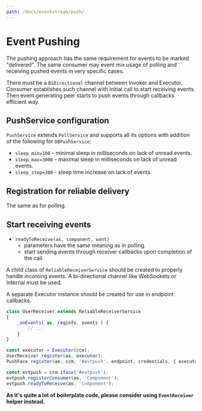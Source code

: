 ```yaml
---
path: /docs/eventstream/push/
---
```


# Event Pushing

The pushing approach has the same requirement for events to be marked "delivered".
The same consumer may event mix usage of polling and receiving pushed events in
very specific cases.

There must be a `BiDirectional` channel between Invoker and Executor. Consumer
establishes such channel with initial call to start receiving events. Then
event generating peer starts to push events through callbacks efficient way.

## PushService configuration

`PushService` extends `PollService` and supports all its options with addition of
the following for `DBPushService`:

* `sleep_min=100` - minimal sleep in milliseconds on lack of unread events.
* `sleep_max=3000` - maximal sleep in milliseconds on lack of unread events.
* `sleep_step=100` - sleep time increase on lack of events.

## Registration for reliable delivery

The same as for polling.

## Start receiving events

* `readyToReceive(as, component, want)`
    - parameters have the same meaning as in polling.
    - start sending events through receiver callbacks upon completion of the call.

A child class of `ReliableReceiverService` should be created to properly
handle incoming events. A bi-directional channel like WebSockets or Internal
must be used.

A separate Executor instance should be created for use in endpoint callbacks.

```javascript
class UserReceiver extends ReliableReceiverService
{
    _onEvents( as, reqinfo, events ) {
        // ...
    }
}

const executor = Executor(ccm);
UserReceiver.register(as, executor);
PushFace.register(as, ccm, '#evtpush', endpoint, credentials, { executor } );

const evtpush = ccm.iface('#evtpush');
evtpush.registerConsumer(as, 'Component');
evtpush.readyToReceive(as, 'Component');
```

**As it's quite a lot of boilerplate code, please consider using `EventReceiver` helper instead.**

